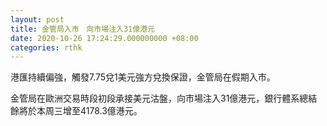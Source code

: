 ```yaml
---
layout: post
title: 金管局入市　向市場注入31億港元
date: 2020-10-26 17:24:29.000000000 +08:00
categories: rthk
---
```


港匯持續偏強，觸發7.75兌1美元強方兌換保證，金管局在假期入市。

金管局在歐洲交易時段初段承接美元沽盤，向市場注入31億港元，銀行體系總結餘將於本周三增至4178.3億港元。
